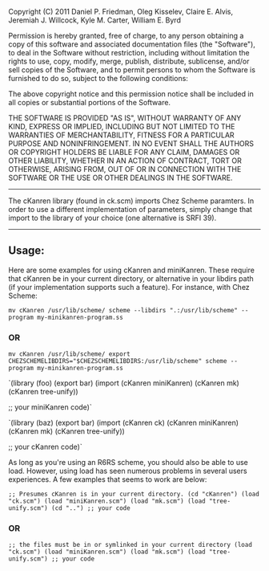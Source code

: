 Copyright (C) 2011 Daniel P. Friedman, Oleg Kisselev,
Claire E. Alvis, Jeremiah J. Willcock, Kyle M. Carter, William E. Byrd

Permission is hereby granted, free of charge, to any person obtaining a copy
of this software and associated documentation files (the "Software"), to deal
in the Software without restriction, including without limitation the rights
to use, copy, modify, merge, publish, distribute, sublicense, and/or sell
copies of the Software, and to permit persons to whom the Software is
furnished to do so, subject to the following conditions:

The above copyright notice and this permission notice shall be included in
all copies or substantial portions of the Software.

THE SOFTWARE IS PROVIDED "AS IS", WITHOUT WARRANTY OF ANY KIND, EXPRESS OR
IMPLIED, INCLUDING BUT NOT LIMITED TO THE WARRANTIES OF MERCHANTABILITY,
FITNESS FOR A PARTICULAR PURPOSE AND NONINFRINGEMENT. IN NO EVENT SHALL THE
AUTHORS OR COPYRIGHT HOLDERS BE LIABLE FOR ANY CLAIM, DAMAGES OR OTHER
LIABILITY, WHETHER IN AN ACTION OF CONTRACT, TORT OR OTHERWISE, ARISING FROM,
OUT OF OR IN CONNECTION WITH THE SOFTWARE OR THE USE OR OTHER DEALINGS IN
THE SOFTWARE.


----------------------------------------------------------------------------

The cKanren library (found in ck.scm) imports Chez Scheme paramters. 
In order to use a different implementation of parameters, simply change 
that import to the library of your choice (one alternative is SRFI 39).

----------------------------------------------------------------------------

Usage:
-----

Here are some examples for using cKanren and miniKanren. These require
that cKanren be in your current directory, or alternative in your
libdirs path (if your implementation supports such a feature). For
instance, with Chez Scheme:

`mv cKanren /usr/lib/scheme/
scheme --libdirs ".:/usr/lib/scheme" --program my-minikanren-program.ss`

### OR

`mv cKanren /usr/lib/scheme/
export CHEZSCHEMELIBDIRS="$CHEZSCHEMELIBDIRS:/usr/lib/scheme"
scheme --program my-minikanren-program.ss`

`(library (foo)
  (export bar)
  (import 
    (cKanren miniKanren)
    (cKanren mk)
    (cKanren tree-unify))
  
  ;; your miniKanren code)`

`(library (baz)
  (export bar)
  (import 
    (cKanren ck)
    (cKanren miniKanren)
    (cKanren mk)
    (cKanren tree-unify))
  
  ;; your cKanren code)`

As long as you're using an R6RS scheme, you should also be able to use
load. However, using load has seen numerous problems in several users
experiences. A few examples that seems to work are below:

`;; Presumes cKanren is in your current directory.
(cd "cKanren")
(load "ck.scm")
(load "miniKanren.scm")
(load "mk.scm")
(load "tree-unify.scm")
(cd "..")
;; your code`

### OR 

`;; the files must be in or symlinked in your current directory
(load "ck.scm")
(load "miniKanren.scm")
(load "mk.scm")
(load "tree-unify.scm")
;; your code`

